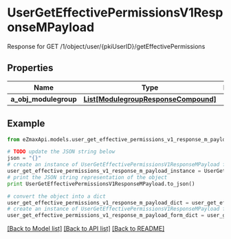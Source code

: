 # UserGetEffectivePermissionsV1ResponseMPayload

Response for GET /1/object/user/{pkiUserID}/getEffectivePermissions

## Properties
Name | Type | Description | Notes
------------ | ------------- | ------------- | -------------
**a_obj_modulegroup** | [**List[ModulegroupResponseCompound]**](ModulegroupResponseCompound.md) |  | 

## Example

```python
from eZmaxApi.models.user_get_effective_permissions_v1_response_m_payload import UserGetEffectivePermissionsV1ResponseMPayload

# TODO update the JSON string below
json = "{}"
# create an instance of UserGetEffectivePermissionsV1ResponseMPayload from a JSON string
user_get_effective_permissions_v1_response_m_payload_instance = UserGetEffectivePermissionsV1ResponseMPayload.from_json(json)
# print the JSON string representation of the object
print UserGetEffectivePermissionsV1ResponseMPayload.to_json()

# convert the object into a dict
user_get_effective_permissions_v1_response_m_payload_dict = user_get_effective_permissions_v1_response_m_payload_instance.to_dict()
# create an instance of UserGetEffectivePermissionsV1ResponseMPayload from a dict
user_get_effective_permissions_v1_response_m_payload_form_dict = user_get_effective_permissions_v1_response_m_payload.from_dict(user_get_effective_permissions_v1_response_m_payload_dict)
```
[[Back to Model list]](../README.md#documentation-for-models) [[Back to API list]](../README.md#documentation-for-api-endpoints) [[Back to README]](../README.md)



